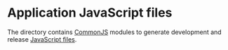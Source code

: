 Application JavaScript files
============================

The directory contains [CommonJS](http://www.commonjs.org/) modules to generate development and release [JavaScript files](../../app/).
